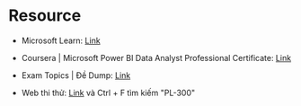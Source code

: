 # Resource

- Microsoft Learn: [Link](https://learn.microsoft.com/en-us/training/powerplatform/power-bi)

- Coursera | Microsoft Power BI Data Analyst Professional Certificate: [Link](https://www.coursera.org/professional-certificates/microsoft-power-bi-data-analyst)

- Exam Topics | Đề Dump: [Link](https://www.examtopics.com/exams/microsoft/pl-300/)

- Web thi thử: [Link](https://www.examprepper.co/exams) và Ctrl + F tìm kiếm "PL-300"